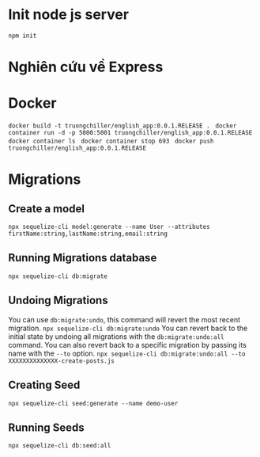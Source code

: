# Init node js server
```npm init  ```
# Nghiên cứu về Express

# Docker
```docker build -t truongchiller/english_app:0.0.1.RELEASE . ```
```docker container run -d -p 5000:5001 truongchiller/english_app:0.0.1.RELEASE  ```
```docker container ls ```
```docker container stop 693 ```
```docker push truongchiller/english_app:0.0.1.RELEASE ```

# Migrations

## Create a model
`npx sequelize-cli model:generate --name User --attributes firstName:string,lastName:string,email:string`

## Running Migrations database
```npx sequelize-cli db:migrate```

## Undoing Migrations
You can use `db:migrate:undo`, this command will revert the most recent migration.
`npx sequelize-cli db:migrate:undo`
You can revert back to the initial state by undoing all migrations with the `db:migrate:undo:all` command. You can also revert back to a specific migration by passing its name with the `--to` option.
`npx sequelize-cli db:migrate:undo:all --to XXXXXXXXXXXXXX-create-posts.js`
## Creating Seed

`npx sequelize-cli seed:generate --name demo-user`

## Running Seeds
`npx sequelize-cli db:seed:all`